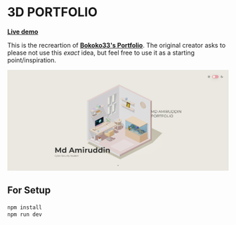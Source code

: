 # 3D PORTFOLIO

**[Live demo](https://mdamiruddin-3dportfolio.vercel.app)**

This is the recreartion of **[Bokoko33's Portfolio](https://bokoko33.me/)**. The original creator asks to please not use this _exact_ idea,
but feel free to use it as a starting point/inspiration.

![Home page screenshot](public/social/screenshot.png?raw=true "Home page screenshot")

## For Setup

```
npm install
npm run dev
```


